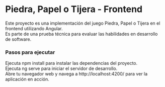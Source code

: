 # Piedra, Papel o Tijera - Frontend
Este proyecto es una implementación del juego Piedra, Papel o Tijera en el frontend utilizando Angular.  
Es parte de una prueba técnica para evaluar las habilidades en desarrollo de software.

### Pasos para ejecutar
Ejecuta npm install para instalar las dependencias del proyecto.  
Ejecuta ng serve para iniciar el servidor de desarrollo.  
Abre tu navegador web y navega a http://localhost:4200/ para ver la aplicación en acción.  
